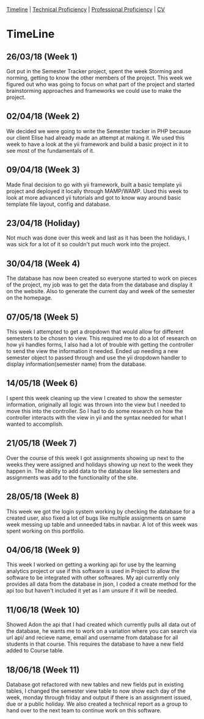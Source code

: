 [Timeline](index.md) | [Technical Proficiency](technical.md) | [Professional Proficiency](professional.md) | [CV](cv.md)

# TimeLine

## 26/03/18 (Week 1)

Got put in the Semester Tracker project, spent the week Storming and norming, getting to know the other members of the project.  This week we figured out who was going to focus on what part of the project and started brainstorming approaches and frameworks we could use to make the project.

## 02/04/18 (Week 2)

We decided we were going to write the Semester tracker in PHP because our client Elise had already made an attempt at making it.  We used this week to have a look at the yii framework and build a basic project in it to see most of the fundamentals of it.

## 09/04/18 (Week 3)

Made final decision to go with yii framework, built a basic template yii project and deployed it locally through MAMP/WAMP.  Used this week to look at more advanced yii tutorials and got to know way around basic template file layout, config and database.

## 23/04/18 (Holiday)

Not much was done over this week and last as it has been the holidays, I was sick for a lot of it so couldn't put much work into the project.

## 30/04/18 (Week 4)

The database has now been created so everyone started to work on pieces of the project, my job was to get the data from the database and display it on the website.  Also to generate the current day and week of the semester on the homepage.

## 07/05/18 (Week 5)

This week I attempted to get a dropdown that would allow for different semesters to be chosen to view.  This required me to do a lot of research on how yii handles forms, I also had a lot of trouble with getting the controller to send the view the information it needed.  Ended up needing a new semester object to passed through and use the yii dropdown handler to display information(semester name) from the database.

## 14/05/18 (Week 6)

I spent this week cleaning up the view I created to show the semester information, originally all logic was thrown into the view but I needed to move this into the controller.  So I had to do some research on how the controller interacts with the view in yii and the syntax needed for what I wanted to accomplish.

## 21/05/18 (Week 7)

Over the course of this week I got assignments showing up next to the weeks they were assigned and holidays showing up next to the week they happen in.  The ability to add data to the database like semesters and assignments was add to the functionality of the site.

## 28/05/18 (Week 8)

This week we got the login system working by checking the database for a created user, also fixed a lot of bugs like multiple assignments on same week messing up table and unneeded tabs in navbar.  A lot of this week was spent working on this portfolio.


## 04/06/18 (Week 9)

This week I worked on getting a working api for use by the learning analytics project or use if this software is used in Project to allow the software to be integrated with other softwares.  My api currently only provides all data from the database in json, I coded a create method for the api too but haven't included it yet as I am unsure if it will be needed.

## 11/06/18 (Week 10)

Showed Adon the api that I had created which currently pulls all data out of the database, he wants me to work on a variation where you can search via url api/<course code> and recieve name, email and username from database for all students in that course.  This requires the database to have a new field added to Course table.
  
## 18/06/18 (Week 11)

Database got refactored with new tables and new fields put in existing tables, I changed the semester view table to now show each day of the week, monday through friday and output if there is an assignment issued, due or a public holiday.  We also created a technical report as a group to hand over to the next team to continue work on this software.
